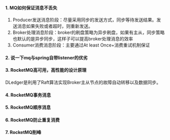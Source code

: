 #### 1. MQ如何保证消息不丢失

1. Producer发送消息阶段：尽量采用同步的发送方式，同步等待发送结果。发送消息如果失败或者超时，则重新发送。
2. Broker处理消息阶段：broker的刷盘策略为异步刷盘，如果有主从，同步策略也默认的是异步同步，这样子可以提高broker处理消息的效率
3. Consumer消费消息阶段：主要通过At least Once+消费重试机制保证

#### 2. 说一下mq与spring自带listener的优劣

#### 3. RocketMQ高可用，高性能的设计原理

DLedger是利用了Raft算法实现Broker主从节点的故障自动转移以及数据同步。

#### 4. RocketMQ事务消息

#### 5. RocketMQ顺序消息

#### 6. RocketMQ防止重复消费

#### 7. RocketMQ削峰

